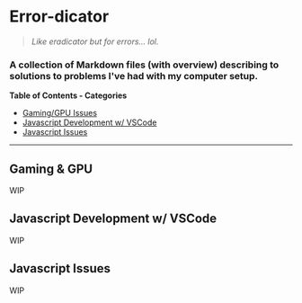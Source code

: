 # Error-dicator
> *Like eradicator but for errors... lol.*

### A collection of Markdown files (with overview) describing to solutions to problems I've had with my computer setup.

**Table of Contents - Categories**
- [Gaming/GPU Issues](/categories/gpu-games/)
- [Javascript Development w/ VSCode](/categories/js-dev/)
- [Javascript Issues](/categories/javascript/)

------

## Gaming & GPU
WIP

## Javascript Development w/ VSCode
WIP

## Javascript Issues
WIP
